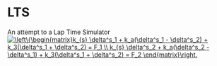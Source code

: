 # LTS
An attempt to a Lap Time Simulator 
<a href="https://www.codecogs.com/eqnedit.php?latex=\left\{\begin{matrix}k_{s}&space;\delta^s_1&space;&plus;&space;k_a(\delta^s_1&space;-&space;\delta^s_2)&space;&plus;&space;k_3(\delta^s_1&space;&plus;&space;\delta^s_2)&space;=&space;F_1&space;\\&space;k_{s}&space;\delta^s_2&space;&plus;&space;k_a(\delta^s_2&space;-&space;\delta^s_1)&space;&plus;&space;k_3(\delta^s_1&space;&plus;&space;\delta^s_2)&space;=&space;F_2&space;\end{matrix}\right." target="_blank"><img src="https://latex.codecogs.com/gif.latex?\left\{\begin{matrix}k_{s}&space;\delta^s_1&space;&plus;&space;k_a(\delta^s_1&space;-&space;\delta^s_2)&space;&plus;&space;k_3(\delta^s_1&space;&plus;&space;\delta^s_2)&space;=&space;F_1&space;\\&space;k_{s}&space;\delta^s_2&space;&plus;&space;k_a(\delta^s_2&space;-&space;\delta^s_1)&space;&plus;&space;k_3(\delta^s_1&space;&plus;&space;\delta^s_2)&space;=&space;F_2&space;\end{matrix}\right." title="\left\{\begin{matrix}k_{s} \delta^s_1 + k_a(\delta^s_1 - \delta^s_2) + k_3(\delta^s_1 + \delta^s_2) = F_1 \\ k_{s} \delta^s_2 + k_a(\delta^s_2 - \delta^s_1) + k_3(\delta^s_1 + \delta^s_2) = F_2 \end{matrix}\right." /></a>
